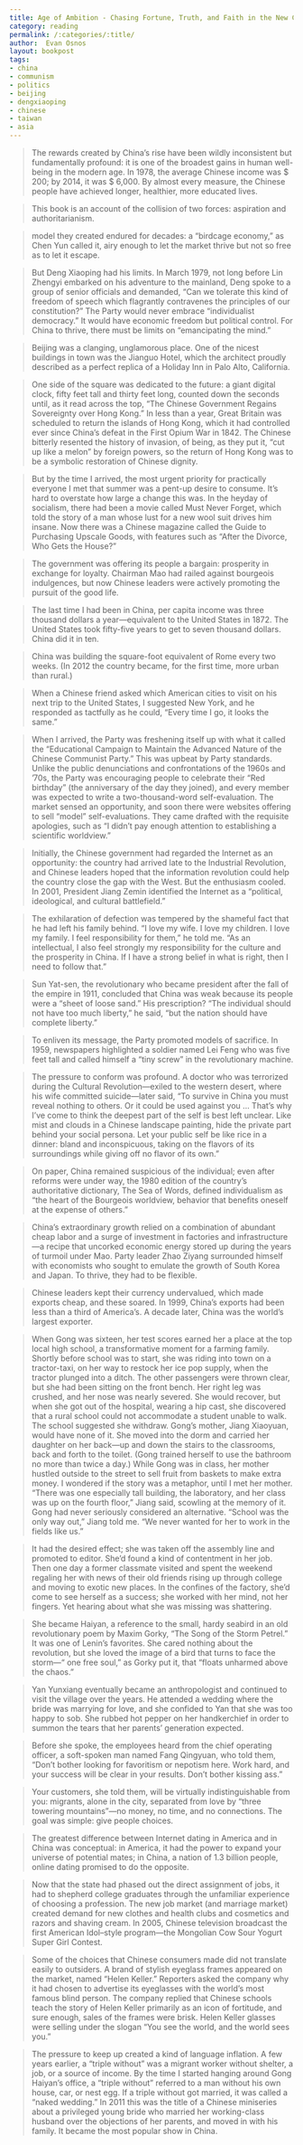```yaml
---
title: Age of Ambition - Chasing Fortune, Truth, and Faith in the New China
category: reading
permalink: /:categories/:title/
author:  Evan Osnos
layout: bookpost
tags:
- china
- communism
- politics
- beijing
- dengxiaoping
- chinese
- taiwan
- asia
---
```


>  The rewards created by China’s rise have been wildly inconsistent but fundamentally profound: it is one of the broadest gains in human well-being in the modern age. In 1978, the average Chinese income was $ 200; by 2014, it was $ 6,000. By almost every measure, the Chinese people have achieved longer, healthier, more educated lives.

>  This book is an account of the collision of two forces: aspiration and authoritarianism.

>  model they created endured for decades: a “birdcage economy,” as Chen Yun called it, airy enough to let the market thrive but not so free as to let it escape.

>  But Deng Xiaoping had his limits. In March 1979, not long before Lin Zhengyi embarked on his adventure to the mainland, Deng spoke to a group of senior officials and demanded, “Can we tolerate this kind of freedom of speech which flagrantly contravenes the principles of our constitution?” The Party would never embrace “individualist democracy.” It would have economic freedom but political control. For China to thrive, there must be limits on “emancipating the mind.”

>  Beijing was a clanging, unglamorous place. One of the nicest buildings in town was the Jianguo Hotel, which the architect proudly described as a perfect replica of a Holiday Inn in Palo Alto, California.

>  One side of the square was dedicated to the future: a giant digital clock, fifty feet tall and thirty feet long, counted down the seconds until, as it read across the top, “The Chinese Government Regains Sovereignty over Hong Kong.” In less than a year, Great Britain was scheduled to return the islands of Hong Kong, which it had controlled ever since China’s defeat in the First Opium War in 1842. The Chinese bitterly resented the history of invasion, of being, as they put it, “cut up like a melon” by foreign powers, so the return of Hong Kong was to be a symbolic restoration of Chinese dignity.

>  But by the time I arrived, the most urgent priority for practically everyone I met that summer was a pent-up desire to consume. It’s hard to overstate how large a change this was. In the heyday of socialism, there had been a movie called Must Never Forget, which told the story of a man whose lust for a new wool suit drives him insane. Now there was a Chinese magazine called the Guide to Purchasing Upscale Goods, with features such as “After the Divorce, Who Gets the House?”

>  The government was offering its people a bargain: prosperity in exchange for loyalty. Chairman Mao had railed against bourgeois indulgences, but now Chinese leaders were actively promoting the pursuit of the good life.

>  The last time I had been in China, per capita income was three thousand dollars a year—equivalent to the United States in 1872. The United States took fifty-five years to get to seven thousand dollars. China did it in ten.

>  China was building the square-foot equivalent of Rome every two weeks. (In 2012 the country became, for the first time, more urban than rural.)

>  When a Chinese friend asked which American cities to visit on his next trip to the United States, I suggested New York, and he responded as tactfully as he could, “Every time I go, it looks the same.”

>  When I arrived, the Party was freshening itself up with what it called the “Educational Campaign to Maintain the Advanced Nature of the Chinese Communist Party.” This was upbeat by Party standards. Unlike the public denunciations and confrontations of the 1960s and ’70s, the Party was encouraging people to celebrate their “Red birthday” (the anniversary of the day they joined), and every member was expected to write a two-thousand-word self-evaluation. The market sensed an opportunity, and soon there were websites offering to sell “model” self-evaluations. They came drafted with the requisite apologies, such as “I didn’t pay enough attention to establishing a scientific worldview.”

>  Initially, the Chinese government had regarded the Internet as an opportunity: the country had arrived late to the Industrial Revolution, and Chinese leaders hoped that the information revolution could help the country close the gap with the West. But the enthusiasm cooled. In 2001, President Jiang Zemin identified the Internet as a “political, ideological, and cultural battlefield.”

>  The exhilaration of defection was tempered by the shameful fact that he had left his family behind. “I love my wife. I love my children. I love my family. I feel responsibility for them,” he told me. “As an intellectual, I also feel strongly my responsibility for the culture and the prosperity in China. If I have a strong belief in what is right, then I need to follow that.”

>  Sun Yat-sen, the revolutionary who became president after the fall of the empire in 1911, concluded that China was weak because its people were a “sheet of loose sand.” His prescription? “The individual should not have too much liberty,” he said, “but the nation should have complete liberty.”

>  To enliven its message, the Party promoted models of sacrifice. In 1959, newspapers highlighted a soldier named Lei Feng who was five feet tall and called himself a “tiny screw” in the revolutionary machine.

>  The pressure to conform was profound. A doctor who was terrorized during the Cultural Revolution—exiled to the western desert, where his wife committed suicide—later said, “To survive in China you must reveal nothing to others. Or it could be used against you … That’s why I’ve come to think the deepest part of the self is best left unclear. Like mist and clouds in a Chinese landscape painting, hide the private part behind your social persona. Let your public self be like rice in a dinner: bland and inconspicuous, taking on the flavors of its surroundings while giving off no flavor of its own.”

>  On paper, China remained suspicious of the individual; even after reforms were under way, the 1980 edition of the country’s authoritative dictionary, The Sea of Words, defined individualism as “the heart of the Bourgeois worldview, behavior that benefits oneself at the expense of others.”

>  China’s extraordinary growth relied on a combination of abundant cheap labor and a surge of investment in factories and infrastructure—a recipe that uncorked economic energy stored up during the years of turmoil under Mao. Party leader Zhao Ziyang surrounded himself with economists who sought to emulate the growth of South Korea and Japan. To thrive, they had to be flexible.

>  Chinese leaders kept their currency undervalued, which made exports cheap, and these soared. In 1999, China’s exports had been less than a third of America’s. A decade later, China was the world’s largest exporter.

>  When Gong was sixteen, her test scores earned her a place at the top local high school, a transformative moment for a farming family. Shortly before school was to start, she was riding into town on a tractor-taxi, on her way to restock her ice pop supply, when the tractor plunged into a ditch. The other passengers were thrown clear, but she had been sitting on the front bench. Her right leg was crushed, and her nose was nearly severed. She would recover, but when she got out of the hospital, wearing a hip cast, she discovered that a rural school could not accommodate a student unable to walk. The school suggested she withdraw. Gong’s mother, Jiang Xiaoyuan, would have none of it. She moved into the dorm and carried her daughter on her back—up and down the stairs to the classrooms, back and forth to the toilet. (Gong trained herself to use the bathroom no more than twice a day.) While Gong was in class, her mother hustled outside to the street to sell fruit from baskets to make extra money. I wondered if the story was a metaphor, until I met her mother. “There was one especially tall building, the laboratory, and her class was up on the fourth floor,” Jiang said, scowling at the memory of it. Gong had never seriously considered an alternative. “School was the only way out,” Jiang told me. “We never wanted for her to work in the fields like us.”

>  It had the desired effect; she was taken off the assembly line and promoted to editor. She’d found a kind of contentment in her job. Then one day a former classmate visited and spent the weekend regaling her with news of their old friends rising up through college and moving to exotic new places. In the confines of the factory, she’d come to see herself as a success; she worked with her mind, not her fingers. Yet hearing about what she was missing was shattering.

>  She became Haiyan, a reference to the small, hardy seabird in an old revolutionary poem by Maxim Gorky, “The Song of the Storm Petrel.” It was one of Lenin’s favorites. She cared nothing about the revolution, but she loved the image of a bird that turns to face the storm—“ one free soul,” as Gorky put it, that “floats unharmed above the chaos.”

>  Yan Yunxiang eventually became an anthropologist and continued to visit the village over the years. He attended a wedding where the bride was marrying for love, and she confided to Yan that she was too happy to sob. She rubbed hot pepper on her handkerchief in order to summon the tears that her parents’ generation expected.

>  Before she spoke, the employees heard from the chief operating officer, a soft-spoken man named Fang Qingyuan, who told them, “Don’t bother looking for favoritism or nepotism here. Work hard, and your success will be clear in your results. Don’t bother kissing ass.”

>  Your customers, she told them, will be virtually indistinguishable from you: migrants, alone in the city, separated from love by “three towering mountains”—no money, no time, and no connections. The goal was simple: give people choices.

>  The greatest difference between Internet dating in America and in China was conceptual: in America, it had the power to expand your universe of potential mates; in China, a nation of 1.3 billion people, online dating promised to do the opposite.

>  Now that the state had phased out the direct assignment of jobs, it had to shepherd college graduates through the unfamiliar experience of choosing a profession. The new job market (and marriage market) created demand for new clothes and health clubs and cosmetics and razors and shaving cream. In 2005, Chinese television broadcast the first American Idol–style program—the Mongolian Cow Sour Yogurt Super Girl Contest.

>  Some of the choices that Chinese consumers made did not translate easily to outsiders. A brand of stylish eyeglass frames appeared on the market, named “Helen Keller.” Reporters asked the company why it had chosen to advertise its eyeglasses with the world’s most famous blind person. The company replied that Chinese schools teach the story of Helen Keller primarily as an icon of fortitude, and sure enough, sales of the frames were brisk. Helen Keller glasses were selling under the slogan “You see the world, and the world sees you.”

>  The pressure to keep up created a kind of language inflation. A few years earlier, a “triple without” was a migrant worker without shelter, a job, or a source of income. By the time I started hanging around Gong Haiyan’s office, a “triple without” referred to a man without his own house, car, or nest egg. If a triple without got married, it was called a “naked wedding.” In 2011 this was the title of a Chinese miniseries about a privileged young bride who married her working-class husband over the objections of her parents, and moved in with his family. It became the most popular show in China.

